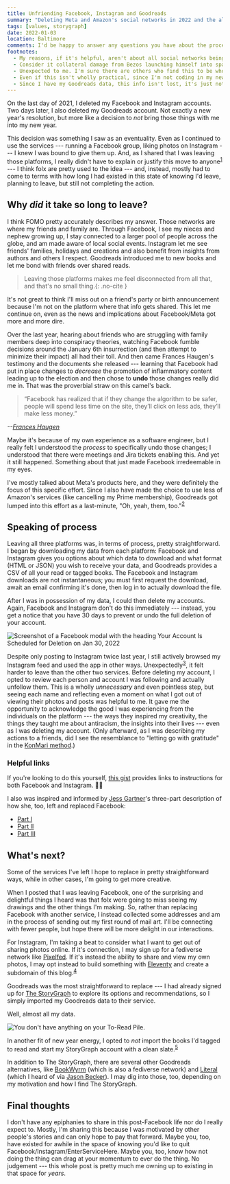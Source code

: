 ```yaml
---
title: Unfriending Facebook, Instagram and Goodreads
summary: "Deleting Meta and Amazon's social networks in 2022 and the alternatives I'm excited about."
tags: [values, storygraph]
date: 2022-01-03
location: Baltimore
comments: I'd be happy to answer any questions you have about the process as I experienced it or to hear your thoughts about Instagram and Goodreads alteratives.
footnotes:
  - My reasons, if it's helpful, aren't about all social networks being terrible and are much more about the values and impact of Meta and Amazon (which acquired Goodreads in 2013) specifically.
  - Consider it collateral damage from Bezos launching himself into space. 🚀
  - Unexpected to me. I'm sure there are others who find this to be wholly expected and even intentional.
  - Even if this isn't wholly practical, since I'm not coding in my new role, it has some special appeal.
  - Since I have my Goodreads data, this info isn't lost, it's just not in The StoryGraph.
---
```


On the last day of 2021, I deleted my Facebook and Instagram accounts. Two days later, I also deleted my Goodreads account. Not exactly a new year's resolution, but more like a decision to _not_ bring those things with me into my new year.

This decision was something I saw as an eventuality. Even as I continued to use the services --- running a Facebook group, liking photos on Instagram --- I knew I was bound to give them up. And, as I shared that I was leaving those platforms, I really didn't have to explain or justify this move to anyone<sup id="return-fn1"><a href="#fn1">1</a></sup> ---
I think folx are pretty used to the idea --- and, instead, mostly had to come to terms with how long I had existed in this state of knowing I'd leave, planning to leave, but still not completing the action.

## Why _did_ it take so long to leave?

I think FOMO pretty accurately describes my answer. Those networks are where my friends and family are. Through Facebook, I see my nieces and nephew growing up, I stay connected to a larger pool of people across the globe, and am made aware of local social events. Instagram let me see friends' families, holidays and creations and also benefit from insights from authors and others I respect. Goodreads introduced me to new books and let me bond with friends over shared reads.

> Leaving those platforms makes me feel disconnected from all that, and that's no small thing.{: .no-cite }

It's not great to think I'll miss out on a friend's party or birth announcement because I'm not on the platform where that info gets shared. This let me continue on, even as the news and implications about Facebook/Meta got more and more dire.

Over the last year, hearing about friends who are struggling with family members deep into conspiracy theories, watching Facebook fumble decisions around the January 6th insurrection (and then attempt to minimize their impact) all had their toll. And then came Frances Haugen's testimony and the documents she released --- learning that Facebook had put in place changes to _decrease_ the promotion of inflammatory content leading up to the election and then chose to **undo** those changes really did me in. That was the proverbial straw on this camel's back.

> “Facebook has realized that if they change the algorithm to be safer, people will spend less time on the site, they’ll click on less ads, they’ll make less money.”

<cite>--[Frances Haugen](https://gizmodo.com/9-horrifying-facts-from-the-facebook-whistleblowers-new-1847791184)</cite>

Maybe it's because of my own experience as a software engineer, but I really felt I understood the _process_ to specifically undo those changes; I understood that there were meetings and Jira tickets enabling this. And yet it still happened. Something about that just made Facebook irredeemable in my eyes.

I've mostly talked about Meta's products here, and they were definitely the focus of this specific effort. Since I also have made the choice to use less of Amazon's services (like cancelling my Prime membership), Goodreads got lumped into this effort as a last-minute, "Oh, yeah, them, too."<sup id="return-fn2"><a href="#fn2">2</a></sup>

## Speaking of process

Leaving all three platforms was, in terms of process, pretty straightforward. I began by downloading my data from each platform: Facebook and Instagram gives you options about which data to download and what format (HTML or JSON) you wish to receive your data, and Goodreads provides a CSV of all your read or tagged books. The Facebook and Instagram downloads are not instantaneous; you must first request the download, await an email confirming it's done, then log in to actually download the file.

After I was in possession of my data, I could then delete my accounts. Again, Facebook and Instagram don't do this immediately --- instead, you get a notice that you have 30 days to prevent or undo the full deletion of your account.

![Screenshot of a Facebook modal with the heading Your Account Is Scheduled for Deletion on Jan 30, 2022](/assets/img/blog/2022/fb-scheduled-for-deletion.png)

Despite only posting to Instagram twice last year, I still actively browsed my Instagram feed and used the app in other ways. Unexpectedly<sup id="return-fn3"><a href="#fn3">3</a></sup>, it felt harder to leave than the other two services. Before deleting my account, I opted to review each person and account I was following and actually unfollow them. This is a wholly _unnecessary_ and even pointless step, but seeing each name and reflecting even a moment on what I got out of viewing their photos and posts was helpful to me. It gave me the opportunity to acknowledge the good I was experiencing from the individuals on the platform --- the ways they inspired my creativity, the things they taught me about antiracism, the insights into their lives --- even as I was deleting my account. (Only afterward, as I was describing my actions to a friends, did I see the resemblance to "letting go with gratitude" in the [KonMari method](https://konmari.com/marie-kondo-gratitude/).)

### Helpful links

If you're looking to do this yourself, [this gist](https://gist.github.com/angeliquejw/c4d25c6cf967fc83347bead7db7b0619) provides links to instructions for both Facebook and Instagram. 👍🏻

I also was inspired and informed by [Jess Gartner](https://twitter.com/jessgartner)'s three-part description of how she, too, left and replaced Facebook:

- [Part I](https://jessgartner.com/post/621137320913027072/leaving-facebook-part-i)
- [Part II](https://jessgartner.com/post/621307258833354752/leaving-facebook-part-ii-the-long-tail-of-leaving)
- [Part III](https://jessgartner.com/post/621768619561517056/leaving-facebook-part-iii-goodbye-to-all-that)

## What's next?

Some of the services I've left I hope to replace in pretty straightforward ways, while in other cases, I'm going to get more creative.

When I posted that I was leaving Facebook, one of the surprising and delightful things I heard was that folx were going to miss seeing my drawings and the other things I'm making. So, rather than replacing Facebook with another service, I instead collected some addresses and am in the process of sending out my first round of mail art. I'll be connecting with fewer people, but hope there will be more delight in our interactions.

For Instagram, I'm taking a beat to consider what I want to get out of sharing photos online. If it's connection, I may sign up for a fediverse network like [Pixelfed](https://pixelfed.org/). If it's instead the ability to share and view my own photos, I may opt instead to build something with [Eleventy](https://www.11ty.dev/) and create a subdomain of this blog.<sup id="return-fn4"><a href="#fn4">4</a></sup>

Goodreads was the most straightforward to replace --- I had already signed up for [The StoryGraph](https://www.thestorygraph.com/) to explore its options and recommendations, so I simply imported my Goodreads data to their service.

Well, almost all my data.

![You don't have anything on your To-Read Pile.](/assets/img/blog/2022/empty-to-read.png)

In another fit of new year energy, I opted to _not_ import the books I'd tagged to read and start my StoryGraph account with a clean slate.<sup id="return-fn5"><a href="#fn5">5</a></sup>

In addition to The StoryGraph, there are several other Goodreads alternatives, like [BookWyrm](https://bookwyrm.social/) (which is also a fediverse network) and [Literal](https://literal.club/) (which I heard of via [Jason Becker](https://twitter.com/jsonbecker/status/1475832767367766020)). I may dig into those, too, depending on my motivation and how I find The StoryGraph.

## Final thoughts

I don't have any epiphanies to share in this post-Facebook life nor do I really expect to. Mostly, I'm sharing this because I was motivated by other people's stories and can only hope to pay that forward. Maybe you, too, have existed for awhile in the space of knowing you'd like to quit Facebook/Instagram/EnterServiceHere. Maybe you, too, know how not doing the thing can drag at your momentum to ever do the thing. No judgement --- this whole post is pretty much me owning up to existing in that space for _years_.
